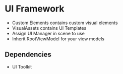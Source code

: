 # UI Framework

- Custom Elements contains custom visual elements 
- VisualAssets contains UI Templates
- Assign UI Manager in scene to use
- Inherit RootViewModel for your view models

## Dependencies

- UI Toolkit